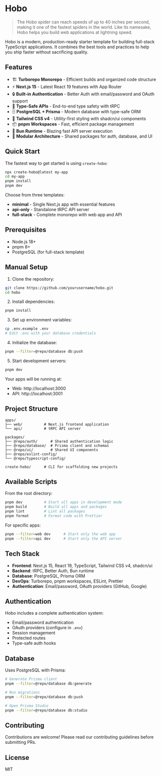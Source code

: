 # Hobo

> The Hobo spider can reach speeds of up to 40 inches per second, making it one of the fastest spiders in the world. Like its namesake, Hobo helps you build web applications at lightning speed.

Hobo is a modern, production-ready starter template for building full-stack TypeScript applications. It combines the best tools and practices to help you ship faster without sacrificing quality.

## Features

- 🏗️ **Turborepo Monorepo** - Efficient builds and organized code structure
- ⚡ **Next.js 15** - Latest React 19 features with App Router
- 🔒 **Built-in Authentication** - Better Auth with email/password and OAuth support
- 🔗 **Type-Safe APIs** - End-to-end type safety with tRPC
- 🗄️ **PostgreSQL + Prisma** - Modern database with type-safe ORM
- 🎨 **Tailwind CSS v4** - Utility-first styling with shadcn/ui components
- 📦 **pnpm Workspaces** - Fast, efficient package management
- 🚀 **Bun Runtime** - Blazing fast API server execution
- 🧩 **Modular Architecture** - Shared packages for auth, database, and UI

## Quick Start

The fastest way to get started is using `create-hobo`:

```bash
npx create-hobo@latest my-app
cd my-app
pnpm install
pnpm dev
```

Choose from three templates:
- **minimal** - Single Next.js app with essential features
- **api-only** - Standalone tRPC API server
- **full-stack** - Complete monorepo with web app and API

## Prerequisites

- Node.js 18+ 
- pnpm 8+
- PostgreSQL (for full-stack template)

## Manual Setup

1. Clone the repository:
```bash
git clone https://github.com/yourusername/hobo.git
cd hobo
```

2. Install dependencies:
```bash
pnpm install
```

3. Set up environment variables:
```bash
cp .env.example .env
# Edit .env with your database credentials
```

4. Initialize the database:
```bash
pnpm --filter=@repo/database db:push
```

5. Start development servers:
```bash
pnpm dev
```

Your apps will be running at:
- Web: http://localhost:3000
- API: http://localhost:3001

## Project Structure

```
apps/
├── web/          # Next.js frontend application
└── api/          # tRPC API server

packages/
├── @repo/auth/      # Shared authentication logic
├── @repo/database/  # Prisma client and schemas
├── @repo/ui/        # Shared UI components
├── @repo/eslint-config/
└── @repo/typescript-config/

create-hobo/      # CLI for scaffolding new projects
```

## Available Scripts

From the root directory:

```bash
pnpm dev          # Start all apps in development mode
pnpm build        # Build all apps and packages
pnpm lint         # Lint all packages
pnpm format       # Format code with Prettier
```

For specific apps:

```bash
pnpm --filter=web dev      # Start only the web app
pnpm --filter=api dev      # Start only the API server
```

## Tech Stack

- **Frontend**: Next.js 15, React 19, TypeScript, Tailwind CSS v4, shadcn/ui
- **Backend**: tRPC, Better Auth, Bun runtime
- **Database**: PostgreSQL, Prisma ORM
- **DevOps**: Turborepo, pnpm workspaces, ESLint, Prettier
- **Authentication**: Email/password, OAuth providers (GitHub, Google)

## Authentication

Hobo includes a complete authentication system:

- Email/password authentication
- OAuth providers (configure in `.env`)
- Session management
- Protected routes
- Type-safe auth hooks

## Database

Uses PostgreSQL with Prisma:

```bash
# Generate Prisma client
pnpm --filter=@repo/database db:generate

# Run migrations
pnpm --filter=@repo/database db:push

# Open Prisma Studio
pnpm --filter=@repo/database db:studio
```

## Contributing

Contributions are welcome! Please read our contributing guidelines before submitting PRs.

## License

MIT
